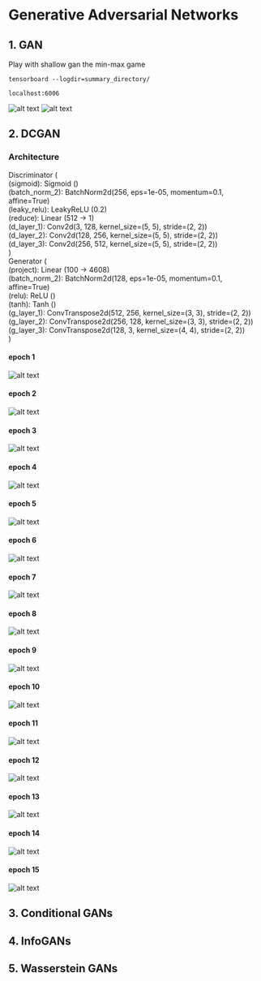 # Generative Adversarial Networks

## 1. GAN

Play with shallow gan the min-max game

``` tensorboard --logdir=summary_directory/ ```

``` localhost:6006 ```

![alt text](https://github.com/pjavia/GAN/blob/master/gan/Discriminator%20loss.png)
![alt text](https://github.com/pjavia/GAN/blob/master/gan/Generator%20loss.png)

## 2. DCGAN  

### Architecture
Discriminator (<br>
  (sigmoid): Sigmoid ()<br>
  (batch_norm_2): BatchNorm2d(256, eps=1e-05, momentum=0.1, affine=True)<br>
  (leaky_relu): LeakyReLU (0.2)<br>
  (reduce): Linear (512 -> 1)<br>
  (d_layer_1): Conv2d(3, 128, kernel_size=(5, 5), stride=(2, 2))<br>
  (d_layer_2): Conv2d(128, 256, kernel_size=(5, 5), stride=(2, 2))<br>
  (d_layer_3): Conv2d(256, 512, kernel_size=(5, 5), stride=(2, 2))<br>
)<br>
Generator (<br>
  (project): Linear (100 -> 4608)<br>
  (batch_norm_2): BatchNorm2d(128, eps=1e-05, momentum=0.1, affine=True)<br>
  (relu): ReLU ()<br>
  (tanh): Tanh ()<br>
  (g_layer_1): ConvTranspose2d(512, 256, kernel_size=(3, 3), stride=(2, 2))<br>
  (g_layer_2): ConvTranspose2d(256, 128, kernel_size=(3, 3), stride=(2, 2))<br>
  (g_layer_3): ConvTranspose2d(128, 3, kernel_size=(4, 4), stride=(2, 2))<br>
)<br>


#### epoch 1
![alt text](https://github.com/pjavia/GAN/blob/master/dcgan/images/image_1.png)
#### epoch 2
![alt text](https://github.com/pjavia/GAN/blob/master/dcgan/images/image_2.png)
#### epoch 3
![alt text](https://github.com/pjavia/GAN/blob/master/dcgan/images/image_3.png)
#### epoch 4
![alt text](https://github.com/pjavia/GAN/blob/master/dcgan/images/image_4.png)
#### epoch 5
![alt text](https://github.com/pjavia/GAN/blob/master/dcgan/images/image_5.png)
#### epoch 6
![alt text](https://github.com/pjavia/GAN/blob/master/dcgan/images/image_6.png)
#### epoch 7
![alt text](https://github.com/pjavia/GAN/blob/master/dcgan/images/image_7.png)
#### epoch 8
![alt text](https://github.com/pjavia/GAN/blob/master/dcgan/images/image_8.png)
#### epoch 9
![alt text](https://github.com/pjavia/GAN/blob/master/dcgan/images/image_9.png)
#### epoch 10
![alt text](https://github.com/pjavia/GAN/blob/master/dcgan/images/image_10.png)
#### epoch 11
![alt text](https://github.com/pjavia/GAN/blob/master/dcgan/images/image_11.png)
#### epoch 12
![alt text](https://github.com/pjavia/GAN/blob/master/dcgan/images/image_12.png)
#### epoch 13
![alt text](https://github.com/pjavia/GAN/blob/master/dcgan/images/image_13.png)
#### epoch 14
![alt text](https://github.com/pjavia/GAN/blob/master/dcgan/images/image_14.png)
#### epoch 15
![alt text](https://github.com/pjavia/GAN/blob/master/dcgan/images/image_15.png)


## 3.  Conditional GANs
## 4.  InfoGANs
## 5.  Wasserstein GANs
